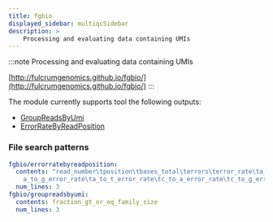 ```yaml
---
title: fgbio
displayed_sidebar: multiqcSidebar
description: >
    Processing and evaluating data containing UMIs
---
```


<!--
~~~~~ DO NOT EDIT ~~~~~
This file is autogenerated from the MultiQC module python docstring.
Do not edit the markdown, it will be overwritten.

File path for the source of this content: multiqc/modules/fgbio/fgbio.py
~~~~~~~~~~~~~~~~~~~~~~~
-->

:::note
Processing and evaluating data containing UMIs

[http://fulcrumgenomics.github.io/fgbio/](http://fulcrumgenomics.github.io/fgbio/)
:::

The module currently supports tool the following outputs:

- [GroupReadsByUmi](http://fulcrumgenomics.github.io/fgbio/tools/latest/GroupReadsByUmi.html)
- [ErrorRateByReadPosition](http://fulcrumgenomics.github.io/fgbio/tools/latest/ErrorRateByReadPosition.html)

### File search patterns

```yaml
fgbio/errorratebyreadposition:
  contents: "read_number\tposition\tbases_total\terrors\terror_rate\ta_to_c_error_rate\t\
    a_to_g_error_rate\ta_to_t_error_rate\tc_to_a_error_rate\tc_to_g_error_rate\tc_to_t_error_rate"
  num_lines: 3
fgbio/groupreadsbyumi:
  contents: fraction_gt_or_eq_family_size
  num_lines: 3
```
    